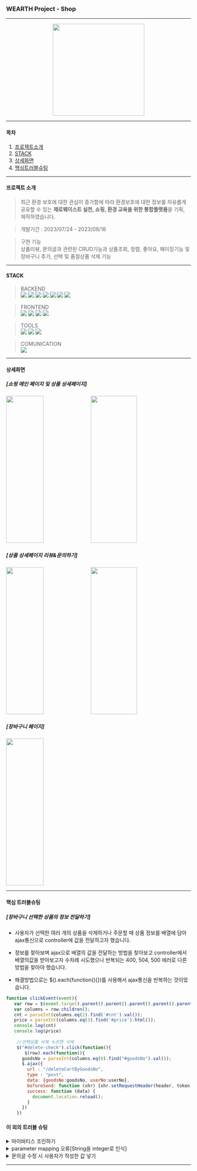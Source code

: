 ### WEARTH Project - Shop
---
<p align="center">
  <img src="https://github.com/jiyoung3725/WearthProjectShop/assets/130877885/45ad8ec1-a873-46f8-85a6-d8af76f36637" width="250" >
</p>

---
#### 목차
1. [프로젝트소개](#프로젝트-소개)
2. [STACK](#stack)
3. [상세화면](#상세화면)
4. [핵심트러블슈팅](#핵심-트러블슈팅)

---
#### 프로젝트 소개 

> 최근 환경 보호에 대한 관심이 증가함에 따라 환경보호에 대한 정보를 자유롭게 공유할 수 있는 **제로웨이스트 실천, 쇼핑, 환경 교육을 위한 통합플랫폼**을 기획, 제작하였습니다.

> 개발기간 : 2023/07/24 - 2023/08/18

> 구현 기능 <br>
상품리뷰, 문의글과 관련된 CRUD기능과 상품조회, 정렬, 좋아요, 페이징기능 및 장바구니 추가, 선택 및 품절상품 삭제 기능

---
#### STACK

> BACKEND <br>
  <img src="https://img.shields.io/badge/java-007396?style=for-the-badge&logo=java&logoColor=white"> <img src="https://img.shields.io/badge/apachetomcat-F8DC75?style=for-the-badge&logo=apachetomcat&logoColor=white"> <img src="https://img.shields.io/badge/apachemaven-C71A36?style=for-the-badge&logo=apachemaven&logoColor=white"> <img src="https://img.shields.io/badge/jquery-0769AD?style=for-the-badge&logo=jquery&logoColor=white"> <img src="https://img.shields.io/badge/oracle-F80000?style=for-the-badge&logo=oracle&logoColor=white"> <img src="https://img.shields.io/badge/mybatis-000000?style=for-the-badge&logo=&logoColor=white"> <img src="https://img.shields.io/badge/ajax-0769AD?style=for-the-badge&logo=&logoColor=white">

  
> FRONTEND <br>
<img src="https://img.shields.io/badge/bootstrap-7952B3?style=for-the-badge&logo=bootstrap&logoColor=white"> <img src="https://img.shields.io/badge/css3-1572B6?style=for-the-badge&logo=css3&logoColor=white"> <img src="https://img.shields.io/badge/figma-F24E1E?style=for-the-badge&logo=figma&logoColor=white"> <img src="https://img.shields.io/badge/html5-E34F26?style=for-the-badge&logo=html5&logoColor=white">


> TOOLS <br>
<img src="https://img.shields.io/badge/springboot-6DB33F?style=for-the-badge&logo=springboot&logoColor=white"> <img src="https://img.shields.io/badge/git-F05032?style=for-the-badge&logo=git&logoColor=white"> <img src="https://img.shields.io/badge/github-181717?style=for-the-badge&logo=github&logoColor=white">  

> COMUNICATION <br>
> <img src="https://img.shields.io/badge/Notion-000000?style=for-the-badge&logo=notion&logoColor=white">

---
#### 상세화면
##### [쇼핑 메인 페이지 및 상품 상세페이지]
<img width="45%" height="400px" src="https://github.com/jiyoung3725/WearthProjectShop/assets/130877885/228b2955-ac55-4e2a-92ea-df585579bf4f"> <img width="50%" height="400px" src="https://github.com/jiyoung3725/WearthProjectShop/assets/130877885/9e86e358-8978-47f9-b6ec-ce16d053a42b">


##### [상품 상세페이지 리뷰&문의하기] 
<img  width="45%"  height="400px" src="https://github.com/jiyoung3725/WearthProjectShop/assets/130877885/8e59f2cf-3667-4ad4-ad30-e8599c5e1b5e"> <img width="50%"  width="45%"  height="400px" src="https://github.com/jiyoung3725/WearthProjectShop/assets/130877885/19c97eca-7871-447d-977d-31c70333e0c2">




##### [장바구니 페이지]
<img width="45%"  height="400px" src="https://github.com/jiyoung3725/WearthProjectShop/assets/130877885/dc9118dc-5fc3-4060-bef7-003dc016a2fd">

---
#### 핵심 트러블슈팅

##### [장바구니 선택한 상품의 정보 전달하기]
* 사용자가 선택한 여러 개의 상품을 삭제하거나 주문할 때  상품 정보를 배열에 담아 ajax통신으로 controller에 값을 전달하고자 했습니다.  <br>

* 정보를 찾아보며 ajax으로 배열의 값을 전달하는 방법을 찾아보고 controller에서 배열의값을 받아보고자 수차례 시도했으나 반복되는 400, 504, 500 에러로 다른 방법을 찾아야 했습니다.

* 해결방법으로는 $().each(function(){})를 사용해서 ajax통신을 반복하는 것이었습니다.

```javascript
function clickEvent(event){		
   var row = $(event.target).parent().parent().parent().parent().parent();
   var columns = row.children();		
   cnt = parseInt(columns.eq(2).find('#cnt').val());
   price = parseInt(columns.eq(3).find('#price').html());
   console.log(cnt)
   console.log(price)
			
    //선택상품 삭제 누르면 삭제
    $("#delete-check").click(function(){
       $(row).each(function(){
      goodsNo = parseInt(columns.eq(0).find("#goodsNo").val());
      $.ajax({
        url : "/deleteCartByGoodsNo",
        type : "post",
        data: {goodsNo:goodsNo, userNo:userNo},
        beforeSend: function (xhr) {xhr.setRequestHeader(header, token);},
        success: function (data) {
          document.location.reload();
        }
      })
    })
```

#### 이 외의 트러블 슈팅

  <details> resultType, resultMap을 설정하거나 조인을 위한 새로운 VO를 만들어 getter,setter,toString 만들어 해
  <summary> 마이바티스 조인하기 </summary></details> 

   <details> Vo파일을 공유해서 사용하다보니 git에 push/ pull하는 과정에서 팀원이 사전에 프로파일링한 규칙대로 작성하지 않아 오류가 난 것. 
  <summary> parameter mapping 오류[String을 integer로 인식] </summary></details> 

  <details> 수정버튼을 누르면 작성하기와 동일한 모달창이 떠서 ajax통신으로 input태그에 값을 넣어 해결.
  <summary> 문의글 수정 시 사용자가 작성한 값 넣기 </summary></details> 

---
   

